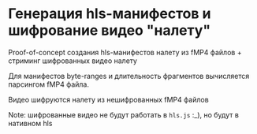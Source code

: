# Генерация hls-манифестов и шифрование видео "налету"
Proof-of-concept создания hls-манифестов налету из fMP4 файлов + стриминг шифрованных видео налету

Для манифестов byte-ranges и длительность фрагментов вычисляется парсингом fMP4 файла.

Видео шифруются налету из нешифрованных fMP4 файлов


Note: шифрованные видео не будут работать в `hls.js` :_), но будут в нативном hls
